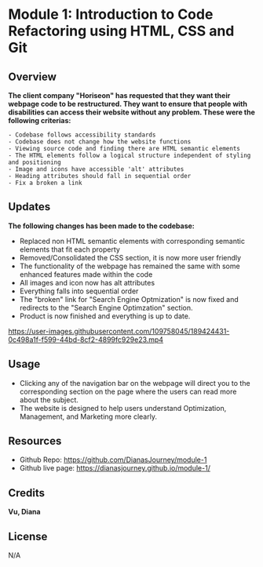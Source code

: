 # Module 1: Introduction to Code Refactoring using HTML, CSS and Git

## Overview
**The client company "Horiseon" has requested that they want their webpage code to be restructured. They want to ensure that people with disabilities can access their website without any problem. These were the following criterias:**

    - Codebase follows accessibility standards
    - Codebase does not change how the website functions
    - Viewing source code and finding there are HTML semantic elements
    - The HTML elements follow a logical structure independent of styling and positioning
    - Image and icons have accessible 'alt' attributes
    - Heading attributes should fall in sequential order  
    - Fix a broken a link

## Updates
**The following changes has been made to the codebase:**

- Replaced non HTML semantic elements with corresponding semantic elements that fit each property
- Removed/Consolidated the CSS section, it is now more user friendly
- The functionality of the webpage has remained the same with some enhanced features made within the code
- All images and icon now has alt attributes
- Everything falls into sequential order
- The "broken" link for "Search Engine Optmization" is now fixed and redirects to the "Search Engine Optimzation" section.
- Product is now finished and everything is up to date.

https://user-images.githubusercontent.com/109758045/189424431-0c498a1f-f599-44bd-8cf2-4899fc929e23.mp4


## Usage
- Clicking any of the navigation bar on the webpage will direct you to the corresponding section on the page where the users can read more about the subject.
- The website is designed to help users understand Optimization, Management, and Marketing more clearly.
## Resources
- Github Repo: https://github.com/DianasJourney/module-1 
- Github live page: https://dianasjourney.github.io/module-1/
## Credits
**Vu, Diana**

## License
N/A
